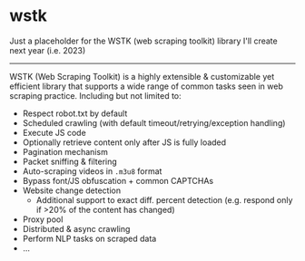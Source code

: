 # wstk
Just a placeholder for the WSTK (web scraping toolkit) library I'll create next year (i.e. 2023)

---

WSTK (Web Scraping Toolkit) is a highly extensible & customizable yet efficient library that supports a wide range of common tasks seen in web scraping practice. Including but not limited to:

- Respect robot.txt by default
- Scheduled crawling (with default timeout/retrying/exception handling)
- Execute JS code
- Optionally retrieve content only after JS is fully loaded
- Pagination mechanism
- Packet sniffing & filtering
- Auto-scraping videos in `.m3u8` format
- Bypass font/JS obfuscation + common CAPTCHAs
- Website change detection
  - Additional support to exact diff. percent detection (e.g. respond only if >20% of the content has changed)
- Proxy pool
- Distributed & async crawling
- Perform NLP tasks on scraped data
- ...
